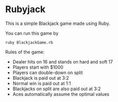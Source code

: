 # Rubyjack

This is a simple Blackjack game made using Ruby.

You can run this game by

    ruby BlackjackGame.rb

Rules of the game:

*  Dealer hits on 16 and stands on hard and soft 17
*  Players start with $1000
*  Players can double-down on split
*  Blackjack is paid out at 3:2
*  Normal win is paid out at 1:1
*  Blackjacks on split are also paid out at 3:2
*  Aces automatically assume the optimal values
